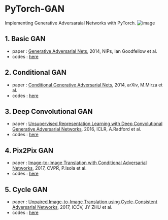 # PyTorch-GAN
Implementing Generative Adversaraial Networks with PyTorch.
![image](https://user-images.githubusercontent.com/50229148/152934745-47090fe2-2847-4377-b1d4-557e2781a7b6.png)


## 1. Basic GAN
- paper : [Generative Adversarial Nets](https://arxiv.org/pdf/1406.2661.pdf), 2014, NIPs, Ian Goodfellow et al.
- codes : [here](https://github.com/PHANTOM0122/PyTorch-GAN/blob/main/Basic_GAN.ipynb)

## 2. Conditional GAN
- paper : [Conditional Generative Adversarial Nets](https://arxiv.org/abs/1411.1784), 2014, arXiv, M.Mirza et al.
- codes : [here](https://github.com/PHANTOM0122/PyTorch-GAN/blob/main/Conditional-GAN(CGAN).ipynb)

## 3. Deep Convolutional GAN
- paper : [Unsupervised Representation Learning with Deep Convolutional Generative Adversarial Networks](https://arxiv.org/abs/1511.06434), 2016, ICLR, A.Radford et al.
- codes : [here](https://github.com/PHANTOM0122/PyTorch-GAN/blob/main/DCGAN.ipynb)

## 4. Pix2Pix GAN
- paper : [Image-to-Image Translation with Conditional Adversarial Networks](https://arxiv.org/abs/1611.07004), 2017, CVPR, P.Isola et al.
- codes : [here](https://github.com/PHANTOM0122/PyTorch-GAN/blob/main/Pix2Pix.ipynb)

## 5. Cycle GAN
- paper : [Unpaired Image-to-Image Translation using Cycle-Consistent Adversarial Networks](https://arxiv.org/abs/1703.10593), 2017, ICCV, JY ZHU et al.
- codes : [here](https://github.com/PHANTOM0122/PyTorch-GAN/blob/main/CycleGAN.ipynb)
